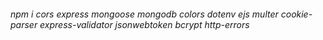 <h6>npm i cors express mongoose mongodb colors dotenv ejs multer cookie-parser express-validator jsonwebtoken bcrypt http-errors</h6>
